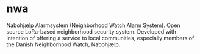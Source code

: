 # nwa
Nabohjælp Alarmsystem (Neighborhood Watch Alarm System). 
Open source LoRa-based neighborhood security system. 
Developed with intention of offering a service to local communities, especially members of the Danish Neighborhood Watch, Nabohjælp.
